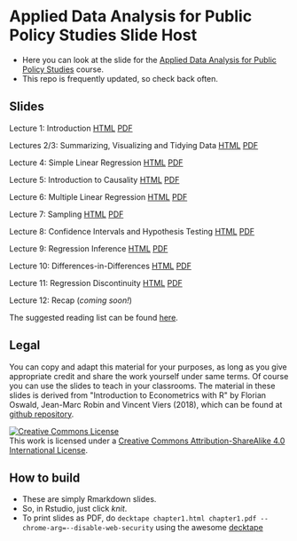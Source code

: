 # Applied Data Analysis for Public Policy Studies Slide Host

* Here you can look at the slide for the [Applied Data Analysis for Public Policy Studies](https://michelefioretti.github.io/ScPoEconometrics/) course. 
* This repo is frequently updated, so check back often.


## Slides

Lecture 1: Introduction [HTML](https://raw.githack.com/michelefioretti/ScPoEconometrics-Slides/master/chapter1/chapter1.html) [PDF](https://rawcdn.githack.com/ScPoEcon/ScPoEconometrics-Slides/master/chapter1/chapter1.pdf)

Lectures 2/3: Summarizing, Visualizing and Tidying Data [HTML](https://raw.githack.com/michelefioretti/ScPoEconometrics-Slides/master/chapter2/chapter2.html) [PDF](https://rawcdn.githack.com/michelefioretti/ScPoEconometrics-Slides/162266383cbfe30af44155e5b2fc5e6b75b4dcfd/chapter2/chapter2.html)

Lecture 4: Simple Linear Regression [HTML](https://raw.githack.com/michelefioretti/ScPoEconometrics-Slides/master/chapter3/chapter3.html) [PDF](https://rawcdn.githack.com/michelefioretti/ScPoEconometrics-Slides/162266383cbfe30af44155e5b2fc5e6b75b4dcfd/chapter3/chapter3.html)

Lecture 5: Introduction to Causality [HTML](https://raw.githack.com/ScPoEcon/ScPoEconometrics-Slides/master/chapter_causality/causality.html) [PDF](https://rawcdn.githack.com/ScPoEcon/ScPoEconometrics-Slides/f706a9567aafa448b71eba5bdff3145b12aa1838/chapter_causality/causality.html)

Lecture 6: Multiple Linear Regression [HTML](https://rawcdn.githack.com/ScPoEcon/ScPoEconometrics-Slides/f706a9567aafa448b71eba5bdff3145b12aa1838/chapter4/chapter4.html) [PDF](https://raw.githack.com/ScPoEcon/ScPoEconometrics-Slides/master/chapter4/chapter4.html)

Lecture 7: Sampling [HTML](https://raw.githack.com/michelefioretti/ScPoEconometrics-Slides/master/chapter6/chapter6.html) [PDF](https://rawcdn.githack.com/ScPoEcon/ScPoEconometrics-Slides/master/chapter6/chapter6.pdf)

Lecture 8: Confidence Intervals and Hypothesis Testing [HTML](https://raw.githack.com/ScPoEcon/ScPoEconometrics-Slides/master/chapter_hypothesis/hypothesis.html) [PDF](https://rawcdn.githack.com/ScPoEcon/ScPoEconometrics-Slides/f706a9567aafa448b71eba5bdff3145b12aa1838/chapter_hypothesis/hypothesis.html)

Lecture 9: Regression Inference [HTML](https://raw.githack.com/michelefioretti/ScPoEconometrics-Slides/master/chapter_reginference/reg_inference.html) [PDF](https://raw.githack.com/ScPoEcon/ScPoEconometrics-Slides/master/chapter_reginference/reg_inference.html)

Lecture 10: Differences-in-Differences [HTML](https://raw.githack.com/michelefioretti/ScPoEconometrics-Slides/master/chapter_did/chapter_did.html) [PDF](https://rawcdn.githack.com/ScPoEcon/ScPoEconometrics-Slides/master/chapter_did/chapter_did.pdf)

Lecture 11: Regression Discontinuity [HTML](https://raw.githack.com/michelefioretti/ScPoEconometrics-Slides/master/chapter-RDD/RDD.html) [PDF](https://rawcdn.githack.com/ScPoEcon/ScPoEconometrics-Slides/master/chapter-RDD/RDD.pdf)

Lecture 12: Recap (*coming soon!*)

The suggested reading list can be found [here](https://github.com/michelefioretti/ScPoEconometrics-Slides/blob/master/syllabus.md).

## Legal

You can copy and adapt this material for your purposes, as long as you give appropriate credit and share the work yourself  under same terms. Of course you can use the slides to teach in your classrooms. The material in these slides is derived from "Introduction to Econometrics with R" by Florian Oswald, Jean-Marc Robin and Vincent Viers (2018), which can be found at [github repository](https://github.com/ScPoEcon/ScPoEconometrics).

<a rel="license" href="http://creativecommons.org/licenses/by-sa/4.0/"><img alt="Creative Commons License" style="border-width:0" src="https://i.creativecommons.org/l/by-sa/4.0/88x31.png" /></a><br />This work is licensed under a <a rel="license" href="http://creativecommons.org/licenses/by-sa/4.0/">Creative Commons Attribution-ShareAlike 4.0 International License</a>.

## How to build

* These are simply Rmarkdown slides.
* So, in Rstudio, just click *knit*.
* To print slides as PDF, do 
```decktape chapter1.html chapter1.pdf --chrome-arg=--disable-web-security```
using the awesome [decktape](https://github.com/astefanutti/decktape)
